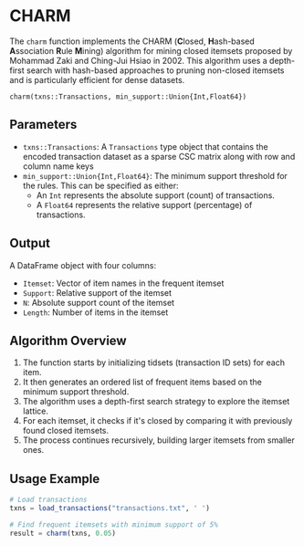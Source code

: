 # CHARM

The `charm` function implements the CHARM (**C**losed, **H**ash-based **A**ssociation **R**ule **M**ining) algorithm for mining closed itemsets proposed by Mohammad Zaki and Ching-Jui Hsiao in 2002. This algorithm uses a depth-first search with hash-based approaches to pruning non-closed itemsets and is particularly efficient for dense datasets.

```@docs
charm(txns::Transactions, min_support::Union{Int,Float64})
```

## Parameters

- `txns::Transactions`: A `Transactions` type object that contains the encoded transaction dataset as a sparse CSC matrix along with row and column name keys
- `min_support::Union{Int,Float64}`: The minimum support threshold for the rules. This can be specified as either:
    - An `Int` represents the absolute support (count) of transactions.
    - A `Float64` represents the relative support (percentage) of transactions.

## Output
A DataFrame object with four columns:
- `Itemset`: Vector of item names in the frequent itemset
- `Support`: Relative support of the itemset
- `N`: Absolute support count of the itemset
- `Length`: Number of items in the itemset

## Algorithm Overview

1. The function starts by initializing tidsets (transaction ID sets) for each item.
2. It then generates an ordered list of frequent items based on the minimum support threshold.
3. The algorithm uses a depth-first search strategy to explore the itemset lattice.
4. For each itemset, it checks if it's closed by comparing it with previously found closed itemsets.
5. The process continues recursively, building larger itemsets from smaller ones.

## Usage Example
```julia
# Load transactions
txns = load_transactions("transactions.txt", ' ')

# Find frequent itemsets with minimum support of 5%
result = charm(txns, 0.05)
```